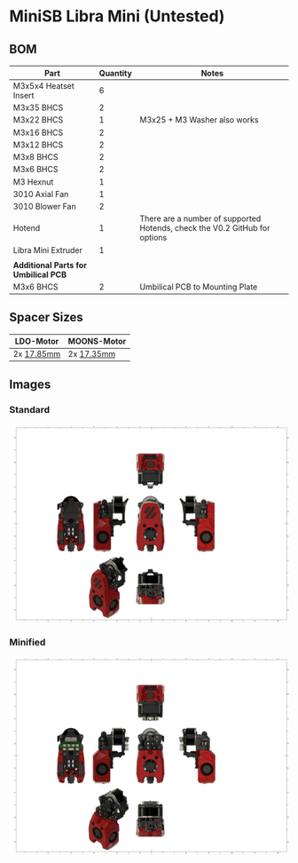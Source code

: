 # MiniSB Libra Mini (Untested)

## BOM
| Part | Quantity | Notes |
|--|----------|----|
| M3x5x4 Heatset Insert | 6 | |
| M3x35 BHCS | 2 | |
| M3x22 BHCS | 1 | M3x25 + M3 Washer also works |
| M3x16 BHCS | 2 |
| M3x12 BHCS | 2 | |
| M3x8 BHCS | 2 | |
| M3x6 BHCS | 2 | |
| M3 Hexnut | 1 |
| 3010 Axial Fan | 1 |
| 3010 Blower Fan | 2 |
| Hotend | 1 | There are a number of supported Hotends, check the V0.2 GitHub for options |
| Libra Mini Extruder | 1 |
| | | | |
| **Additional Parts for Umbilical PCB** | | |
| M3x6 BHCS | 2 | Umbilical PCB to Mounting Plate |

## Spacer Sizes

| LDO-Motor                                                     | MOONS-Motor                                                   |
| ---- | ---- |
| 2x [17.85mm](/Spacers/Octagon-STL/Octagon_Spacer_17.85mm.stl) | 2x [17.35mm](/Spacers/Octagon-STL/Octagon_Spacer_17.35mm.stl) |

## Images

### Standard

![Standard](images/Libra_Mini_1.png)

### Minified

![Minified](images/Libra_Mini_Minified_1.png)
